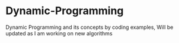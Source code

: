 # Dynamic-Programming
Dynamic Programming and its concepts by coding examples, Will be updated as I am working on new algorithms

